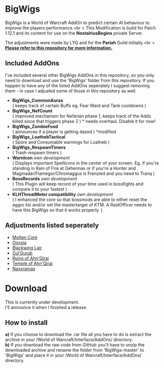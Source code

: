 # BigWigs
BigWigs is a World of Warcraft AddOn to predict certain AI behaviour to improve the players performance.<br \>
This Modification is build for Patch 1.12.1 and its content for use on the <b>NostalriusBegins</b> private Server.

The adjustments were made by LYQ and for the <b>Pariah</b> Guild initially.<br \>
<b><a href="github.com/MOUZU/BigWigs">Please refer to this repository for more information.</a></b>

## Included AddOns
I've included several other BigWigs AddOns in this repository, so you only need to download and use the 'BigWigs' folder from this repository. If you happen to have any of the listed AddOns seperately I suggest removing them - in case I adjusted some of those in this repository as well.
<ul>
    <li><b>BigWigs_CommonAuras</b> <br \>  ( keeps track of certain Buffs eg. Fear Ward and Tank cooldowns )</li>
    <li><b>BigWigs_NefCount</b> <br \>  ( improved mechanism for Nefarian phase 1, keeps track of the Adds killed since that triggers phase 2 )
* needs overhaul. Disable it for now!</li>
    <li><b>BigWigs_ZombieFood</b> <br>  ( announces if a player is getting dazed ) *modified</li>
    <li><b>BigWigs_LoathebTactical</b> <br>  ( Spore and Consumable warnings for Loatheb )</li>
    <li><b>BigWigs_RespawnTimers</b> <br>  ( Trash respawn timers )</li>
    <li><b>WarnIcon</b>  <i>own development</i> <br> ( Displays important SpellIcons in the center of your screen. Eg. if you're standing in Rain of Fire at Gehennas or if you're a Hunter and Magmadar/Flamegor/Chromaggus is Frenzied and you need to Tranq )</li>
    <li><b>BossRecords</b>  <i>own development</i> <br> ( This Plugin will keep record of your time used in bossfights and compare it to your fastest )</li>
    <li><b>KLHThreatMeter compatibility</b>  <i>own development</i> <br> ( I enhanced the core so that bossmods are able to either reset the aggro list and/or set the mastertarget of KTM. A RaidOfficer needs to have this BigWigs so that it works properly. ) </li>
</ul>

## Adjustments listed seperately
<ul>
    <li><a href="Raids/MC/">Molten Core</a></li>
    <li><a href="Raids/Onyxia/">Onyxia</a></li>
    <li><a href="Raids/BWL/">Blackwing Lair</a></li>
    <li><a href="Raids/ZG/">Zul'Gurub</a></li>
    <li><a href="Raids/AQ20/">Ruins of Ahn'Qiraj</a></li>
    <li><a href="Raids/AQ40/">Temple of Ahn'Qiraj</a></li>
    <li><a href="Raids/Naxxramas/">Naxxramas</a></li>
</ul>

# Download
This is currently under development.
<br>I'll announce it when I finished a release.

## How to install
<b>a)</b> If you choose to download the .rar file all you have to do is extract the archive in your /World of Warcraft/Interface/AddOns/ directory.<br />
<b>b)</b> If you download the raw code from GitHub you'll have to unzip the downloaded archive and rename the folder from 'BigWigs-master' to 'BigWigs' and place it in your /World of Warcraft/Interface/AddOns/ directory.
